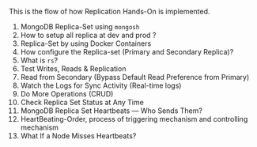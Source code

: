 This is the flow of how Replication Hands-On is implemented.

1. MongoDB Replica-Set using `mongosh`
2. How to setup all replica at dev and prod ?
3. Replica-Set by using Docker Containers
4. How configure the Replica-set (Primary and Secondary Replica)?
5. What is `rs`?
6. Test Writes, Reads & Replication
7. Read from Secondary (Bypass Default Read Preference from Primary)
8. Watch the Logs for Sync Activity (Real-time logs)
9. Do More Operations (CRUD)
10. Check Replica Set Status at Any Time
11. MongoDB Replica Set Heartbeats — Who Sends Them?
12. HeartBeating-Order, process of triggering mechanism and controlling mechanism
13. What If a Node Misses Heartbeats?
